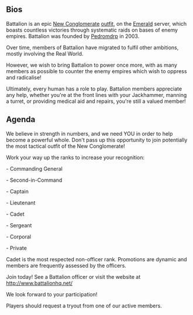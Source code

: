 ## Bios

Battalion is an epic [New Conglomerate](../etc/New_Conglomerate.md)
[outfit](../terminology/Outfit.md), on the [Emerald](../etc/Emerald.md) server,
which boasts countless victories through systematic raids on bases of enemy
empires. Battalion was founded by [Pedromdrp](user:Pedromdrp.md) in 2003.

Over time, members of Battalion have migrated to fulfil other ambitions, mostly
involving the Real World.

However, we wish to bring Battalion to power once more, with as many members as
possible to counter the enemy empires which wish to oppress and radicalise!

Ultimately, every human has a role to play. Battalion members appreciate any
help, whether you're at the front lines with your Jackhammer, manning a turret,
or providing medical aid and repairs, you're still a valued member!

## Agenda

We believe in strength in numbers, and we need YOU in order to help become a
powerful whole. Don't pass up this opportunity to join potentially the most
tactical outfit of the New Conglomerate!

Work your way up the ranks to increase your recognition:

\- Commanding General

\- Second-in-Command

\- Captain

\- Lieutenant

\- Cadet

\- Sergeant

\- Corporal

\- Private

Cadet is the most respected non-officer rank. Promotions are dynamic and members
are frequently assessed by the officers.

Join today! See a Battalion officer or visit the website at
[<http://www.battalionhq.net/>](http://www.battalionhq.net/)

We look forward to your participation!

Players should request a tryout from one of our active members.

